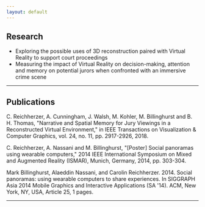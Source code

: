 ```yaml
---
layout: default
---
```


## Research

* Exploring the possible uses of 3D reconstruction paired with Virtual Reality to support court proceedings
* Measuring the impact of Virtual Reality on decision-making, attention and memory on potential jurors when confronted with an immersive crime scene

***

## Publications 

C. Reichherzer, A. Cunningham, J. Walsh, M. Kohler, M. Billinghurst and B. H. Thomas, "Narrative and Spatial Memory for Jury Viewings in a Reconstructed Virtual Environment," in IEEE Transactions on Visualization & Computer Graphics, vol. 24, no. 11, pp. 2917-2926, 2018. 

C. Reichherzer, A. Nassani and M. Billinghurst, "[Poster] Social panoramas using wearable computers," 2014 IEEE International Symposium on Mixed and Augmented Reality (ISMAR), Munich, Germany, 2014, pp. 303-304.

Mark Billinghurst, Alaeddin Nassani, and Carolin Reichherzer. 2014. Social panoramas: using wearable computers to share experiences. In SIGGRAPH Asia 2014 Mobile Graphics and Interactive Applications (SA '14). ACM, New York, NY, USA, Article 25, 1 pages.

***



